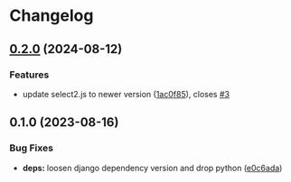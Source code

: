 # Changelog

## [0.2.0](https://github.com/acdh-oeaw/apis-override-select2js/compare/v0.1.0...v0.2.0) (2024-08-12)


### Features

* update select2.js to newer version ([1ac0f85](https://github.com/acdh-oeaw/apis-override-select2js/commit/1ac0f858d427456a1a1ce6bb8be1fcfeb3ad9512)), closes [#3](https://github.com/acdh-oeaw/apis-override-select2js/issues/3)

## 0.1.0 (2023-08-16)


### Bug Fixes

* **deps:** loosen django dependency version and drop python ([e0c6ada](https://github.com/acdh-oeaw/apis-override-select2js/commit/e0c6adaa3f295c51877c5a92563403f1b4e82f8c))
